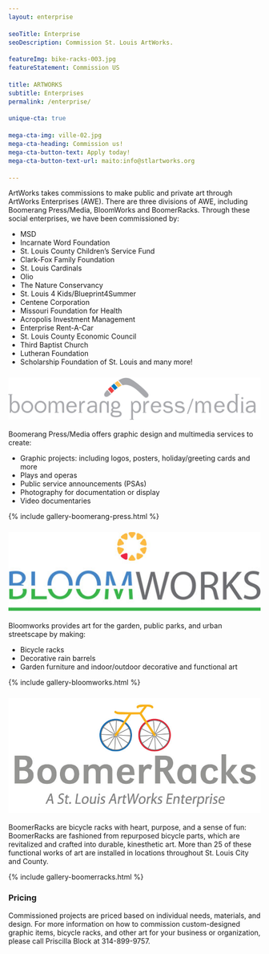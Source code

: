 ```yaml
---
layout: enterprise

seoTitle: Enterprise
seoDescription: Commission St. Louis ArtWorks.

featureImg: bike-racks-003.jpg
featureStatement: Commission US

title: ARTWORKS
subtitle: Enterprises
permalink: /enterprise/

unique-cta: true

mega-cta-img: ville-02.jpg
mega-cta-heading: Commission us!
mega-cta-button-text: Apply today!
mega-cta-button-text-url: maito:info@stlartworks.org

---
```


ArtWorks takes commissions to make public and private art through ArtWorks Enterprises (AWE). There are three divisions of AWE, including Boomerang Press/Media, BloomWorks and BoomerRacks. Through these social enterprises, we have been commissioned by:

- MSD
- Incarnate Word Foundation
- St. Louis County Children’s Service Fund
- Clark-Fox Family Foundation
- St. Louis Cardinals
- Olio 
- The Nature Conservancy
- St. Louis 4 Kids/Blueprint4Summer
- Centene Corporation
- Missouri Foundation for Health
- Acropolis Investment Management
- Enterprise Rent-A-Car
- St. Louis County Economic Council
- Third Baptist Church
- Lutheran Foundation
- Scholarship Foundation of St. Louis
and many more!


### ![boomerang press/media](/images/boomerang-press-media.jpg)
Boomerang Press/Media offers graphic design and multimedia services to create:

- Graphic projects: including logos, posters, holiday/greeting cards and more
- Plays and operas
- Public service announcements (PSAs)
- Photography for documentation or display
- Video documentaries

{% include gallery-boomerang-press.html %}

### ![bloomworks](/images/bloomworks_web.jpg)
Bloomworks provides art for the garden, public parks, and urban streetscape by making:

- Bicycle racks
- Decorative rain barrels
- Garden furniture and indoor/outdoor decorative and functional art

{% include gallery-bloomworks.html %}


### ![boomerracks](/images/svg/boomerracks_logo.jpg)
BoomerRacks are bicycle racks with heart, purpose, and a sense of fun:  BoomerRacks are fashioned from repurposed bicycle parts, which are revitalized and crafted into durable, kinesthetic art. More than 25 of these functional works of art are installed in locations throughout St. Louis City and County.

{% include gallery-boomerracks.html %}


### Pricing

Commissioned projects are priced based on individual needs, materials, and design. For more information on how to commission custom-designed graphic items, bicycle racks, and other art for your business or organization, please call Priscilla Block at 314-899-9757.


